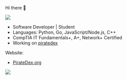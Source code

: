 Hi there 👋

![](https://komarev.com/ghpvc/?username=scaredos&color=blueviolet)

- Software Developer | Student
- Languages: Python, Go, JavaScript/Node.js, C++
- CompTIA IT Fundamentals+, A+, Network+ Certified
- Working on [piratedex](https://github.com/scaredos/piratedex)
 

Website:
  - [PirateDex.org](https://piratedex.org/)


![](https://github-readme-stats.vercel.app/api/top-langs/?username=scaredos&layout=compact&hide_border=true&langs_count=10&theme=dark)
